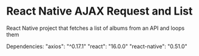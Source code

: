 # React Native AJAX Request and List
React Native project that fetches a list of albums from an API and loops them

Dependencies:
  "axios": "^0.17.1"
  "react": "16.0.0"
  "react-native": "0.51.0"
